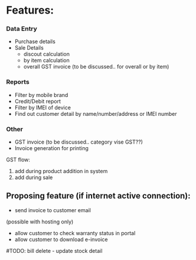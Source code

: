 Features:
=========
### Data Entry
- Purchase details
- Sale Details
    - discout calculation
    - by item calculation
    - overall GST invoice (to be discussed.. for overall or by item)

### Reports
- Filter by mobile brand
- Credit/Debit report
- Filter by IMEI of device
- Find out customer detail by name/number/address or IMEI number

### Other
- GST invoice (to be discussed.. category vise GST??)
- Invoice generation for printing


GST flow:
1. add during product addition in system
2. add during sale


Proposing feature (if internet active connection):
--------------------------------------------------
- send invoice to customer email

(possible with hosting only)
- allow customer to check warranty status in portal
- allow customer to download e-invoice


#TODO:
bill delete - update stock detail